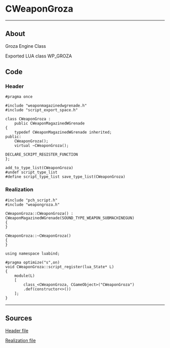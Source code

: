 # CWeaponGroza

___

## About

Groza Engine Class

Exported LUA class WP_GROZA

## Code

### Header

```C++,icon=.devicon-cplusplus-plain,filepath="src/xrGame/WeaponGroza.h"
#pragma once

#include "weaponmagazinedwgrenade.h"
#include "script_export_space.h"

class CWeaponGroza :
	public CWeaponMagazinedWGrenade
{
	typedef CWeaponMagazinedWGrenade inherited;
public:
	CWeaponGroza();
	virtual ~CWeaponGroza();

DECLARE_SCRIPT_REGISTER_FUNCTION
};

add_to_type_list(CWeaponGroza)
#undef script_type_list
#define script_type_list save_type_list(CWeaponGroza)
```

### Realization

```C++,icon=.devicon-cplusplus-plain,filepath="src/xrGame/WeaponGroza.cpp"
#include "pch_script.h"
#include "weapongroza.h"

CWeaponGroza::CWeaponGroza() : CWeaponMagazinedWGrenade(SOUND_TYPE_WEAPON_SUBMACHINEGUN)
{
}

CWeaponGroza::~CWeaponGroza()
{
}

using namespace luabind;

#pragma optimize("s",on)
void CWeaponGroza::script_register(lua_State* L)
{
	module(L)
	[
		class_<CWeaponGroza, CGameObject>("CWeaponGroza")
		.def(constructor<>())
	];
}
```

___

## Sources

[Header file](https://bitbucket.org/anomalymod/xray-monolith/src/master/src/xrGame/WeaponGroza.h)

[Realization file](https://bitbucket.org/anomalymod/xray-monolith/src/master/src/xrGame/WeaponGroza.cpp)
